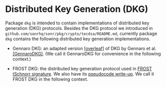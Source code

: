 # Distributed Key Generation (DKG)

Package `dkg` is intended to contain implementations of distributed key generation (DKG) protocols.
Besides the DKG protocol we introduced in `github.com/sonrhq/sonr/pkg/crypto/tecdsa/README.md`, currently
package `dkg` contains the following distributed key generation implementations.

- Gennaro DKG: an adapted version [[overleaf]](https://www.overleaf.com/project/60915c0df1d6917f5cde6657) of
DKG by Gennaro et al. [[GennaroDKG]](https://link.springer.com/content/pdf/10.1007/s00145-006-0347-3.pdf). (We call it
GennaroDKG for convenience in the following context.)

- FROST DKG: the distributed key generation protocol used in [FROST tSchnorr signature](https://tools.ietf.org/pdf/draft-komlo-frost-00.pdf). We also
have its [pseudocode write-up](https://www.overleaf.com/read/nvmyjwsnbrwj). We call it FROST DKG in the following context.
